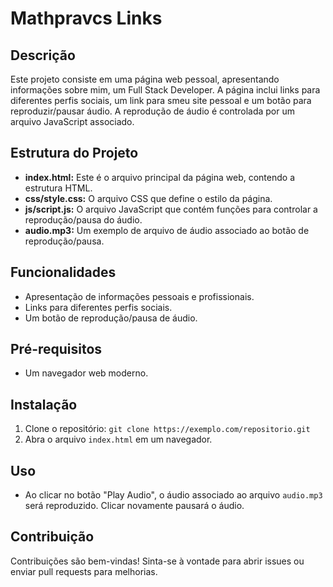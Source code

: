 # Mathpravcs Links

## Descrição

Este projeto consiste em uma página web pessoal, apresentando informações sobre mim, um Full Stack Developer. A página inclui links para diferentes perfis sociais, um link para smeu site pessoal e um botão para reproduzir/pausar áudio. A reprodução de áudio é controlada por um arquivo JavaScript associado.

## Estrutura do Projeto

- **index.html:** Este é o arquivo principal da página web, contendo a estrutura HTML.
- **css/style.css:** O arquivo CSS que define o estilo da página.
- **js/script.js:** O arquivo JavaScript que contém funções para controlar a reprodução/pausa do áudio.
- **audio.mp3:** Um exemplo de arquivo de áudio associado ao botão de reprodução/pausa.

## Funcionalidades

- Apresentação de informações pessoais e profissionais.
- Links para diferentes perfis sociais.
- Um botão de reprodução/pausa de áudio.

## Pré-requisitos

- Um navegador web moderno.

## Instalação

1. Clone o repositório: `git clone https://exemplo.com/repositorio.git`
2. Abra o arquivo `index.html` em um navegador.

## Uso

- Ao clicar no botão "Play Audio", o áudio associado ao arquivo `audio.mp3` será reproduzido. Clicar novamente pausará o áudio.

## Contribuição

Contribuições são bem-vindas! Sinta-se à vontade para abrir issues ou enviar pull requests para melhorias.
